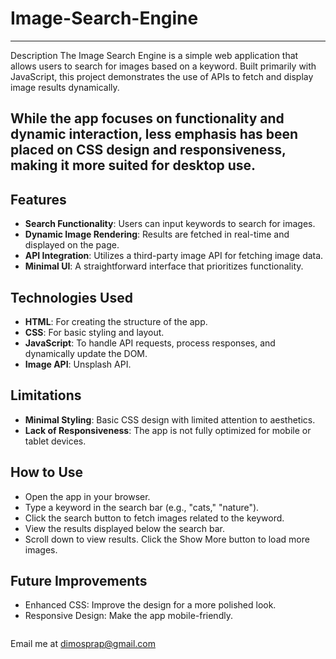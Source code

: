 # Image-Search-Engine
---
Description
The Image Search Engine is a simple web application that allows users to search for images based on a keyword. Built primarily with JavaScript, this project demonstrates the use of APIs to fetch and display image results dynamically.

While the app focuses on functionality and dynamic interaction, less emphasis has been placed on CSS design and responsiveness, making it more suited for desktop use.
---
## Features
- **Search Functionality**: Users can input keywords to search for images.
- **Dynamic Image Rendering**: Results are fetched in real-time and displayed on the page.
- **API Integration**: Utilizes a third-party image API for fetching image data.
- **Minimal UI**: A straightforward interface that prioritizes functionality.

## Technologies Used
- **HTML**: For creating the structure of the app.
- **CSS**: For basic styling and layout.
- **JavaScript**: To handle API requests, process responses, and dynamically update the DOM.
- **Image API**: Unsplash API.

## Limitations
- **Minimal Styling**: Basic CSS design with limited attention to aesthetics.
- **Lack of Responsiveness**: The app is not fully optimized for mobile or tablet devices.

## How to Use
- Open the app in your browser.
- Type a keyword in the search bar (e.g., "cats," "nature").
- Click the search button to fetch images related to the keyword.
- View the results displayed below the search bar.
- Scroll down to view results. Click the Show More button to load more images.

## Future Improvements
- Enhanced CSS: Improve the design for a more polished look.
- Responsive Design: Make the app mobile-friendly.

```bash
```

Email me at dimosprap@gmail.com
